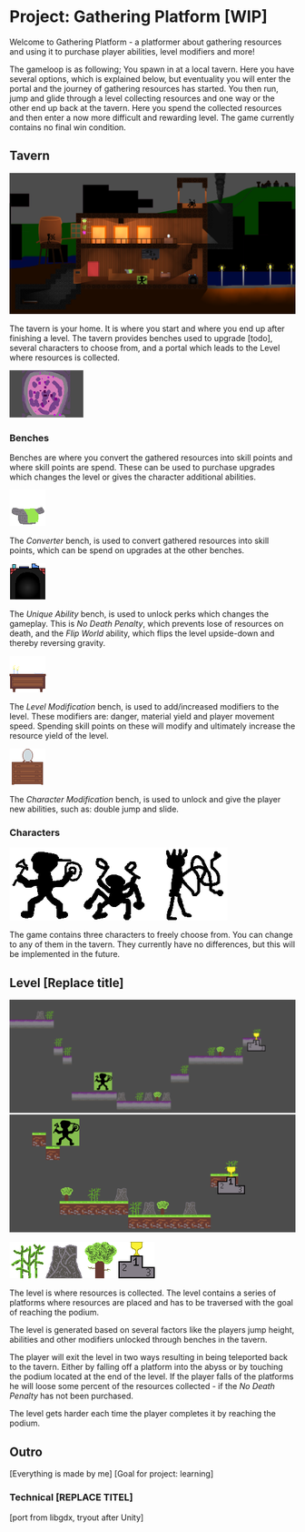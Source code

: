 # Project: Gathering Platform [WIP]

Welcome to Gathering Platform - a platformer about gathering resources and using it to purchase player abilities, level modifiers and more!

The gameloop is as following; You spawn in at a local tavern. Here you have several options, which is explained below, but eventuality you will enter the portal and the journey of gathering resources has started. You then run, jump and glide through a level collecting resources and one way or the other end up back at the tavern. Here you spend the collected resources and then enter a now more difficult and rewarding level. The game currently contains no final win condition.

## Tavern

![IMAGE OF TAVERN](https://github.com/judo347/Project-GatheringPlatform/blob/master/GIFS/img/homebase.PNG)

The tavern is your home. It is where you start and where you end up after finishing a level. The tavern provides benches used to upgrade [todo], several characters to choose from, and a portal which leads to the Level where resources is collected.

![GIF OF PORTAL](https://github.com/judo347/Project-GatheringPlatform/blob/master/GIFS/portalGif.gif)

### Benches

Benches are where you convert the gathered resources into skill points and where skill points are spend. These can be used to purchase upgrades which changes the level or gives the character additional abilities.

![IMAGE OF bench Converter](https://github.com/judo347/Project-GatheringPlatform/blob/master/Project-Gathering%20Platform/resources/01/BenchConverter001.png)

The *Converter* bench, is used to convert gathered resources into skill points, which can be spend on upgrades at the other benches.

![IMAGE OF bench Unique Abilities](https://github.com/judo347/Project-GatheringPlatform/blob/master/Project-Gathering%20Platform/resources/01/BenchUniqueAbilities001.png)

The *Unique Ability* bench, is used to unlock perks which changes the gameplay. This is *No Death Penalty*, which prevents lose of resources on death, and the *Flip World* ability, which flips the level upside-down and thereby reversing gravity.

![IMAGE OF bench Level mod](https://github.com/judo347/Project-GatheringPlatform/blob/master/Project-Gathering%20Platform/resources/01/BenchLevelMod001.png)

The *Level Modification* bench, is used to add/increased modifiers to the level. These modifiers are: danger, material yield and player movement speed. Spending skill points on these will modify and ultimately increase the resource yield of the level.

![IMAGE OF bench Char mod](https://github.com/judo347/Project-GatheringPlatform/blob/master/Project-Gathering%20Platform/resources/01/CharModBench001.png)

The *Character Modification* bench, is used to unlock and give the player new abilities, such as: double jump and slide.

### Characters

![IMAGE OF CHAR01](https://github.com/judo347/Project-GatheringPlatform/blob/master/Project-Gathering%20Platform/resources/01/Character001.png)![IMAGE OF CHAR02](https://github.com/judo347/Project-GatheringPlatform/blob/master/Project-Gathering%20Platform/resources/01/Character002.png)![IMAGE OF CHAR03](https://github.com/judo347/Project-GatheringPlatform/blob/master/Project-Gathering%20Platform/resources/01/Character003.png)

The game contains three characters to freely choose from. You can change to any of them in the tavern. They currently have no differences, but this will be implemented in the future.

## Level [Replace title]

![IMAGE OF TAVERN](https://github.com/judo347/Project-GatheringPlatform/blob/master/GIFS/img/level01.PNG)![IMAGE OF TAVERN](https://github.com/judo347/Project-GatheringPlatform/blob/master/GIFS/img/level02.PNG)

![IMAGE OF MAT01](https://github.com/judo347/Project-GatheringPlatform/blob/master/Project-Gathering%20Platform/resources/01/Material001.png)![IMAGE OF MAT02](https://github.com/judo347/Project-GatheringPlatform/blob/master/Project-Gathering%20Platform/resources/01/Material002.png)![IMAGE OF MAT03](https://github.com/judo347/Project-GatheringPlatform/blob/master/Project-Gathering%20Platform/resources/01/Material003.png)![IMAGE OF PODIUM](https://github.com/judo347/Project-GatheringPlatform/blob/master/Project-Gathering%20Platform/resources/01/LevelPodium001.png)

The level is where resources is collected. The level contains a series of platforms where resources are placed and has to be traversed with the goal of reaching the podium.

The level is generated based on several factors like the players jump height, abilities and other modifiers unlocked through benches in the tavern.

The player will exit the level in two ways resulting in being teleported back to the tavern. Either by falling off a platform into the abyss or by touching the podium located at the end of the level. If the player falls of the platforms he will loose some percent of the resources collected - if the *No Death Penalty* has not been purchased.

The level gets harder each time the player completes it by reaching the podium. 



## Outro

[Everything is made by me] [Goal for project: learning]

### Technical [REPLACE TITEL]

[port from libgdx, tryout after Unity]